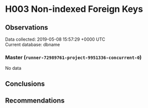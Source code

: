 # H003 Non-indexed Foreign Keys #

## Observations ##
Data collected: 2019-05-08 15:57:29 +0000 UTC  
Current database: dbname  

### Master (`runner-72989761-project-9951336-concurrent-0`) ###


No data


## Conclusions ##


## Recommendations ##

